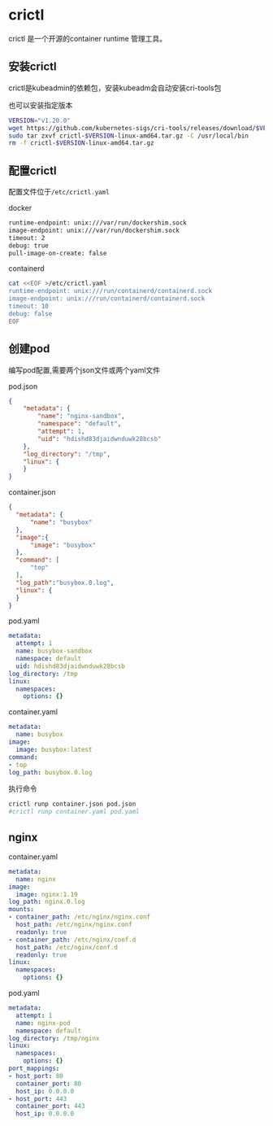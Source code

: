 # crictl
crictl 是一个开源的container runtime 管理工具。

## 安装crictl

crictl是kubeadmin的依赖包，安装kubeadm会自动安装cri-tools包

也可以安装指定版本

```bash
VERSION="v1.20.0"
wget https://github.com/kubernetes-sigs/cri-tools/releases/download/$VERSION/crictl-$VERSION-linux-amd64.tar.gz
sudo tar zxvf crictl-$VERSION-linux-amd64.tar.gz -C /usr/local/bin
rm -f crictl-$VERSION-linux-amd64.tar.gz
```

## 配置crictl

配置文件位于`/etc/crictl.yaml`

docker

```bash
runtime-endpoint: unix:///var/run/dockershim.sock
image-endpoint: unix:///var/run/dockershim.sock
timeout: 2
debug: true
pull-image-on-create: false
```

containerd

```bash
cat <<EOF >/etc/crictl.yaml
runtime-endpoint: unix:///run/containerd/containerd.sock
image-endpoint: unix:///run/containerd/containerd.sock
timeout: 10
debug: false
EOF
```

## 创建pod

编写pod配置,需要两个json文件或两个yaml文件

pod.json

```json
{
    "metadata": {
        "name": "nginx-sandbox",
        "namespace": "default",
        "attempt": 1,
        "uid": "hdishd83djaidwnduwk28bcsb"
    },
    "log_directory": "/tmp",
    "linux": {
    }
}
```

container.json

```json
{
  "metadata": {
      "name": "busybox"
  },
  "image":{
      "image": "busybox"
  },
  "command": [
      "top"
  ],
  "log_path":"busybox.0.log",
  "linux": {
  }
}
```
pod.yaml

```yaml
metadata:
  attempt: 1
  name: busybox-sandbox
  namespace: default
  uid: hdishd83djaidwnduwk28bcsb
log_directory: /tmp
linux:
  namespaces:
    options: {}
```

container.yaml

```yaml
metadata:
  name: busybox
image:
  image: busybox:latest
command:
- top
log_path: busybox.0.log
```

执行命令

```bash
crictl runp container.json pod.json
#crictl runp container.yaml pod.yaml
```

## nginx

container.yaml

```yaml
metadata:
  name: nginx
image:
  image: nginx:1.19
log_path: nginx.0.log
mounts:
- container_path: /etc/nginx/nginx.conf
  host_path: /etc/nginx/nginx.conf
  readonly: true
- container_path: /etc/nginx/conf.d
  host_path: /etc/nginx/conf.d
  readonly: true
linux:
  namespaces:
    options: {}
```

pod.yaml

```yaml
metadata:
  attempt: 1
  name: nginx-pod
  namespace: default
log_directory: /tmp/nginx
linux:
  namespaces:
    options: {}
port_mappings:
- host_port: 80
  container_port: 80
  host_ip: 0.0.0.0
- host_port: 443
  container_port: 443
  host_ip: 0.0.0.0
```